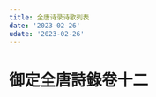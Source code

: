 ```yaml
---
title: 全唐诗录诗歌列表
date: '2023-02-26'
udate: '2023-02-26'
---
```

# 御定全唐詩錄卷十二

<PoemList :list="poems" :authorMap="authorMap" />


<script setup>
const chapter = '卷十二';
import poems from '/data/qtsl/卷十二/poems.json'
import authorMap from '/data/qtsl/卷十二/author.json'
</script>
